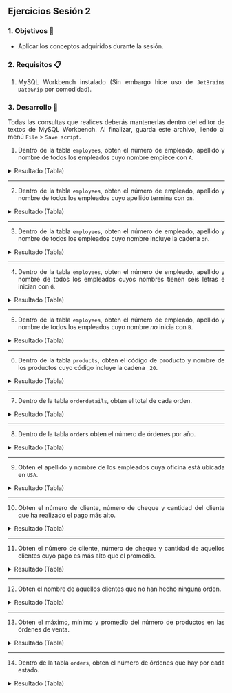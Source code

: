 ## Ejercicios Sesión 2

<div style="text-align: justify;">

### 1. Objetivos :dart:

- Aplicar los conceptos adquiridos durante la sesión.

### 2. Requisitos :clipboard:

1. MySQL Workbench instalado (Sin embargo hice uso de `JetBrains DataGrip` por comodidad).

### 3. Desarrollo :rocket:

Todas las consultas que realices deberás mantenerlas dentro del editor de textos de MySQL Workbench. Al finalizar, guarda este archivo, llendo al menú `File` > `Save script`. 

1. Dentro de la tabla `employees`, obten el número de empleado, apellido y nombre de todos los empleados cuyo nombre empiece con `A`.

<details><summary>Resultado (Tabla)</summary>
<p>



</p>
</details>

---

2. Dentro de la tabla `employees`, obten el número de empleado, apellido y nombre de todos los empleados cuyo apellido termina con `on`.


<details><summary>Resultado (Tabla)</summary>
<p>



</p>
</details>

---

3. Dentro de la tabla `employees`, obten el número de empleado, apellido y nombre de todos los empleados cuyo nombre incluye la cadena `on`.


<details><summary>Resultado (Tabla)</summary>
<p>



</p>
</details>

---

4. Dentro de la tabla `employees`, obten el número de empleado, apellido y nombre de todos los empleados cuyos nombres tienen seis letras e inician con `G`.


<details><summary>Resultado (Tabla)</summary>
<p>



</p>
</details>

---

5. Dentro de la tabla `employees`, obten el número de empleado, apellido y nombre de todos los empleados cuyo nombre *no* inicia con `B`.


<details><summary>Resultado (Tabla)</summary>
<p>



</p>
</details>

---

6. Dentro de la tabla `products`, obten el código de producto y nombre de los productos cuyo código incluye la cadena `_20`.


<details><summary>Resultado (Tabla)</summary>
<p>



</p>
</details>

---

7. Dentro de la tabla `orderdetails`, obten el total de cada orden.


<details><summary>Resultado (Tabla)</summary>
<p>



</p>
</details>

---

8. Dentro de la tabla `orders` obten el número de órdenes por año.


<details><summary>Resultado (Tabla)</summary>
<p>



</p>
</details>

---

9. Obten el apellido y nombre de los empleados cuya oficina está ubicada en `USA`.


<details><summary>Resultado (Tabla)</summary>
<p>



</p>
</details>

---

10. Obten el número de cliente, número de cheque y cantidad del cliente que ha realizado el pago más alto.


<details><summary>Resultado (Tabla)</summary>
<p>



</p>
</details>

---

11. Obten el número de cliente, número de cheque y cantidad de aquellos clientes cuyo pago es más alto que el promedio.


<details><summary>Resultado (Tabla)</summary>
<p>



</p>
</details>

---

12. Obten el nombre de aquellos clientes que no han hecho ninguna orden.


<details><summary>Resultado (Tabla)</summary>
<p>



</p>
</details>

---

13. Obten el máximo, mínimo y promedio del número de productos en las órdenes de venta.


<details><summary>Resultado (Tabla)</summary>
<p>



</p>
</details>

---

14. Dentro de la tabla `orders`, obten el número de órdenes que hay por cada estado.


<details><summary>Resultado (Tabla)</summary>
<p>



</p>
</details>

<br/>
